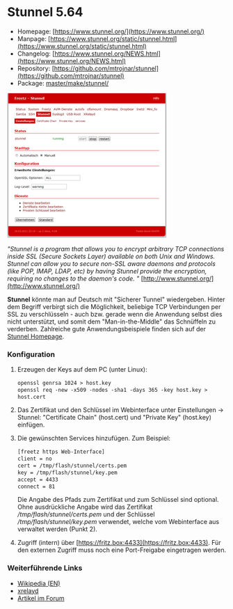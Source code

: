 # Stunnel 5.64
 - Homepage: [https://www.stunnel.org/](https://www.stunnel.org/)
 - Manpage: [https://www.stunnel.org/static/stunnel.html](https://www.stunnel.org/static/stunnel.html)
 - Changelog: [https://www.stunnel.org/NEWS.html](https://www.stunnel.org/NEWS.html)
 - Repository: [https://github.com/mtrojnar/stunnel](https://github.com/mtrojnar/stunnel)
 - Package: [master/make/stunnel/](https://github.com/Freetz-NG/freetz-ng/tree/master/make/stunnel/)

[![Stunnel Webinterface](../screenshots/202_md.png)](../screenshots/202.png)

*"Stunnel is a program that allows you to encrypt arbitrary TCP
connections inside SSL (Secure Sockets Layer) available on both Unix and
Windows. Stunnel can allow you to secure non-SSL aware daemons and
protocols (like POP, IMAP, LDAP, etc) by having Stunnel provide the
encryption, requiring no changes to the daemon's code. "*
[http://www.stunnel.org/](http://www.stunnel.org/)

**Stunnel** könnte man auf Deutsch mit "Sicherer Tunnel" wiedergeben.
Hinter dem Begriff verbirgt sich die Möglichkeit, beliebige TCP
Verbindungen per SSL zu verschlüsseln - auch bzw. gerade wenn die
Anwendung selbst dies nicht unterstützt, und somit dem
"Man-in-the-Middle" das Schnüffeln zu verderben. Zahlreiche gute
Anwendungsbeispiele finden sich auf der [Stunnel
Homepage](http://www.stunnel.org/examples/).

### Konfiguration

1.  Erzeugen der Keys auf dem PC (unter Linux):

    ``` 
    openssl genrsa 1024 > host.key
    openssl req -new -x509 -nodes -sha1 -days 365 -key host.key > host.cert
    ```

2.  Das Zertifikat und den Schlüssel im Webinterface unter Einstellungen
    → Stunnel: "Certificate Chain" (host.cert) und "Private Key"
    (host.key) einfügen.

<!-- -->

3.  Die gewünschten Services hinzufügen. Zum Beispiel:

    ``` 
    [freetz https Web-Interface]
    client = no
    cert = /tmp/flash/stunnel/certs.pem
    key = /tmp/flash/stunnel/key.pem
    accept = 4433
    connect = 81
    ```

    Die Angabe des Pfads zum Zertifikat und zum Schlüssel sind optional.
    Ohne ausdrückliche Angabe wird das Zertifikat
    */tmp/flash/stunnel/certs.pem* und der Schlüssel
    */tmp/flash/stunnel/key.pem* verwendet, welche vom Webinterface aus
    verwaltet werden (Punkt 2).

<!-- -->

4.  Zugriff (intern) über
    [https://fritz.box:4433](https://fritz.box:4433).
    Für den externen Zugriff muss noch eine Port-Freigabe eingetragen
    werden.

### Weiterführende Links

-   [Wikipedia (EN)](http://en.wikipedia.org/wiki/Stunnel)
-   [xrelayd](xrelayd.md)
-   [Artikel im Forum](http://www.ip-phone-forum.de/showthread.php?t=123174)

